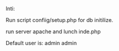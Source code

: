 Inti:

Run script confiig/setup.php for db initilize.

run server apache and lunch inde.php

Default user is: admin admin 


